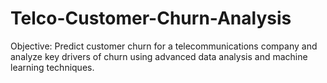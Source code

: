 # Telco-Customer-Churn-Analysis
Objective: Predict customer churn for a telecommunications company and analyze key drivers of churn using advanced data analysis and machine learning techniques.
